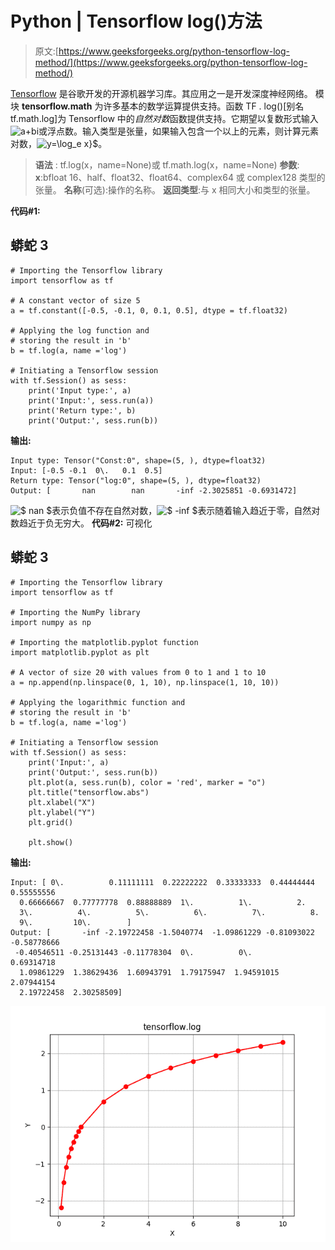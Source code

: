 # Python | Tensorflow log()方法

> 原文:[https://www.geeksforgeeks.org/python-tensorflow-log-method/](https://www.geeksforgeeks.org/python-tensorflow-log-method/)

[Tensorflow](https://www.geeksforgeeks.org/introduction-to-tensorflow/) 是谷歌开发的开源机器学习库。其应用之一是开发深度神经网络。
模块 **tensorflow.math** 为许多基本的数学运算提供支持。函数 TF . log()[别名 tf.math.log]为 Tensorflow 中的*自然对数*函数提供支持。它期望以复数形式输入![$a+bi$   ](img/9a7d48e422910a6dab37897f16e68231.png "Rendered by QuickLaTeX.com")或浮点数。输入类型是张量，如果输入包含一个以上的元素，则计算元素对数，![y=\log_e x}$   ](img/b9c694e7b63b539976e6a28e0fa950b6.png "Rendered by QuickLaTeX.com")。

> **语法** : tf.log(x，name=None)或 tf.math.log(x，name=None)
> **参数**:
> **x**:bfloat 16、half、float32、float64、complex64 或 complex128 类型的张量。
> **名称**(可选):操作的名称。
> **返回类型**:与 x 相同大小和类型的张量。

**代码#1:**

## 蟒蛇 3

```
# Importing the Tensorflow library
import tensorflow as tf

# A constant vector of size 5
a = tf.constant([-0.5, -0.1, 0, 0.1, 0.5], dtype = tf.float32)

# Applying the log function and
# storing the result in 'b'
b = tf.log(a, name ='log')

# Initiating a Tensorflow session
with tf.Session() as sess:
    print('Input type:', a)
    print('Input:', sess.run(a))
    print('Return type:', b)
    print('Output:', sess.run(b))
```

**输出:**

```
Input type: Tensor("Const:0", shape=(5, ), dtype=float32)
Input: [-0.5 -0.1  0\.   0.1  0.5]
Return type: Tensor("log:0", shape=(5, ), dtype=float32)
Output: [       nan        nan       -inf -2.3025851 -0.6931472]
```

![$ nan $   ](img/221fc93217f9992cae6132153bb39b2d.png "Rendered by QuickLaTeX.com")表示负值不存在自然对数，![$ -inf $   ](img/eb7bf5181b603ffeaab2de7b62107af8.png "Rendered by QuickLaTeX.com")表示随着输入趋近于零，自然对数趋近于负无穷大。
**代码#2:** 可视化

## 蟒蛇 3

```
# Importing the Tensorflow library
import tensorflow as tf

# Importing the NumPy library
import numpy as np

# Importing the matplotlib.pyplot function
import matplotlib.pyplot as plt

# A vector of size 20 with values from 0 to 1 and 1 to 10
a = np.append(np.linspace(0, 1, 10), np.linspace(1, 10, 10))

# Applying the logarithmic function and
# storing the result in 'b'
b = tf.log(a, name ='log')

# Initiating a Tensorflow session
with tf.Session() as sess:
    print('Input:', a)
    print('Output:', sess.run(b))
    plt.plot(a, sess.run(b), color = 'red', marker = "o")
    plt.title("tensorflow.abs")
    plt.xlabel("X")
    plt.ylabel("Y")
    plt.grid()

    plt.show()
```

**输出:**

```
Input: [ 0\.          0.11111111  0.22222222  0.33333333  0.44444444  0.55555556
  0.66666667  0.77777778  0.88888889  1\.          1\.          2.
  3\.          4\.          5\.          6\.          7\.          8.
  9\.         10\.        ]
Output: [       -inf -2.19722458 -1.5040774  -1.09861229 -0.81093022 -0.58778666
 -0.40546511 -0.25131443 -0.11778304  0\.          0\.          0.69314718
  1.09861229  1.38629436  1.60943791  1.79175947  1.94591015  2.07944154
  2.19722458  2.30258509]
```

![](img/743046828b8178f24bf6740997c8fd2d.png)